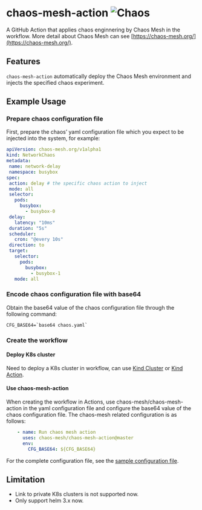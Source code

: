 # chaos-mesh-action ![Chaos](https://github.com/chaos-mesh/chaos-mesh-action/workflows/Chaos/badge.svg)

A GitHub Action that applies chaos enginnering by Chaos Mesh in the workflow. More detail about Chaos Mesh can see [https://chaos-mesh.org/](https://chaos-mesh.org/).

## Features

`chaos-mesh-action` automatically deploy the Chaos Mesh environment and injects the specified chaos experiment.

## Example Usage

### Prepare chaos configuration file

First, prepare the chaos’ yaml configuration file which you expect to be injected into the system, for example:

```yaml
apiVersion: chaos-mesh.org/v1alpha1
kind: NetworkChaos
metadata:
 name: network-delay
 namespace: busybox
spec:
 action: delay # the specific chaos action to inject
 mode: all
 selector:
   pods:
     busybox:
       - busybox-0
 delay:
   latency: "10ms"
 duration: "5s"
 scheduler:
   cron: "@every 10s"
 direction: to
 target:
   selector:
     pods:
       busybox:
         - busybox-1
   mode: all
```

### Encode chaos configuration file with base64

Obtain the base64 value of the chaos configuration file through the following command:

```shell
CFG_BASE64=`base64 chaos.yaml`
```

### Create the workflow

#### Deploy K8s cluster

Need to deploy a K8s cluster in workflow, can use [Kind Cluster](https://github.com/marketplace/actions/kind-cluster) or [Kind Action](https://github.com/marketplace/actions/kind-kubernetes-in-docker-action).

#### Use chaos-mesh-action

When creating the workflow in Actions, use chaos-mesh/chaos-mesh-action in the yaml configuration file and configure the base64 value of the chaos configuration file. The chaos-mesh related configuration is as follows:

```yaml
    - name: Run chaos mesh action
      uses: chaos-mesh/chaos-mesh-action@master
      env:
        CFG_BASE64: ${CFG_BASE64}
```

For the complete configuration file, see the [sample configuration file](https://github.com/chaos-mesh/chaos-mesh-action/blob/master/.github/workflows/chaos.yml).

## Limitation

- Link to private K8s clusters is not supported now.
- Only support helm 3.x now.
